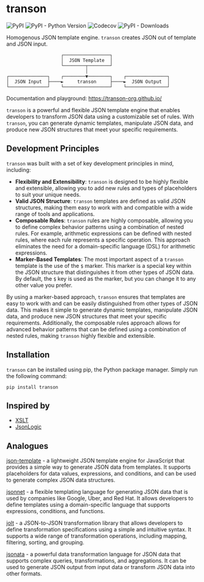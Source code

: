 # transon

![PyPI](https://img.shields.io/pypi/v/transon)
![PyPI - Python Version](https://img.shields.io/pypi/pyversions/transon)
![Codecov](https://img.shields.io/codecov/c/github/transon-org/transon)
![PyPI - Downloads](https://img.shields.io/pypi/dm/transon)

Homogenous JSON template engine.
`transon` creates JSON out of template and JSON input.

```
                    ┌─────────────────┐
                    │  JSON Template  │
                    └────────┬────────┘
                             │
┌──────────────┐    ┌────────▼────────┐    ┌───────────────┐
│  JSON Input  ├────►     transon     ├────►  JSON Output  │
└──────────────┘    └─────────────────┘    └───────────────┘
```

Documentation and playground: https://transon-org.github.io/

`transon` is a powerful and flexible JSON template engine that enables developers to transform JSON data using a customizable set of rules. 
With `transon`, you can generate dynamic templates, manipulate JSON data, and produce new JSON structures that meet your specific requirements.

## Development Principles

`transon` was built with a set of key development principles in mind, including:

 - **Flexibility and Extensibility**: `transon` is designed to be highly flexible and extensible, allowing you to add new rules and types of placeholders to suit your unique needs.
 - **Valid JSON Structure**: `transon` templates are defined as valid JSON structures, making them easy to work with and compatible with a wide range of tools and applications.
 - **Composable Rules**: `transon` rules are highly composable, allowing you to define complex behavior patterns using a combination of nested rules. 
For example, arithmetic expressions can be defined with nested rules, where each rule represents a specific operation. 
This approach eliminates the need for a domain-specific language (DSL) for arithmetic expressions.
 - **Marker-Based Templates**: The most important aspect of a `transon` template is the use of the `$` marker. 
This marker is a special key within the JSON structure that distinguishes it from other types of JSON data. 
By default, the `$` key is used as the marker, but you can change it to any other value you prefer.
 
By using a marker-based approach, `transon` ensures that templates are easy to work with and can be easily distinguished from other types of JSON data. 
This makes it simple to generate dynamic templates, manipulate JSON data, and produce new JSON structures that meet your specific requirements. 
Additionally, the composable rules approach allows for advanced behavior patterns that can be defined using a combination of nested rules, making `transon` highly flexible and extensible.

## Installation
`transon` can be installed using pip, the Python package manager. 
Simply run the following command:

```shell
pip install transon
```

## Inspired by
 - [XSLT](https://en.wikipedia.org/wiki/XSLT)
 - [JsonLogic](https://jsonlogic.com/)

## Analogues

[json-template](https://github.com/datavis-tech/json-templates) - a lightweight JSON template engine for JavaScript that provides a simple way to generate JSON data from templates. 
It supports placeholders for data values, expressions, and conditions, and can be used to generate complex JSON data structures.

[jsonnet](https://github.com/google/jsonnet) - a flexible templating language for generating JSON data that is used by companies like Google, Uber, and Red Hat. 
It allows developers to define templates using a domain-specific language that supports expressions, conditions, and functions.

[jolt](https://github.com/bazaarvoice/jolt) - a JSON-to-JSON transformation library that allows developers to define transformation specifications using a simple and intuitive syntax. 
It supports a wide range of transformation operations, including mapping, filtering, sorting, and grouping. 

[jsonata](https://github.com/jsonata-js/jsonata) - a powerful data transformation language for JSON data that supports complex queries, transformations, and aggregations. 
It can be used to generate JSON output from input data or transform JSON data into other formats.
